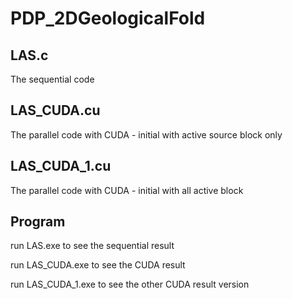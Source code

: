 # **PDP_2DGeologicalFold**

## LAS.c
The sequential code

## LAS_CUDA.cu
The parallel code with CUDA - initial with active source block only

## LAS_CUDA_1.cu
The parallel code with CUDA - initial with all active block

## Program
run LAS.exe to see the sequential result

run LAS_CUDA.exe to see the CUDA result

run LAS_CUDA_1.exe to see the other CUDA result version
